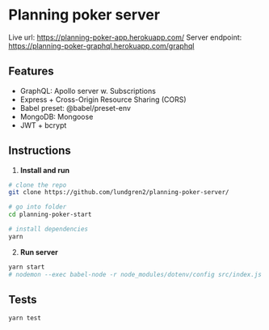 # Planning poker server

Live url: https://planning-poker-app.herokuapp.com/
Server endpoint: https://planning-poker-graphql.herokuapp.com/graphql

## Features

- GraphQL: Apollo server w. Subscriptions
- Express + Cross-Origin Resource Sharing (CORS)
- Babel preset: @babel/preset-env
- MongoDB: Mongoose
- JWT + bcrypt

## Instructions

1. **Install and run**

```sh
# clone the repo
git clone https://github.com/lundgren2/planning-poker-server/

# go into folder
cd planning-poker-start

# install dependencies
yarn
```

2. **Run server**

```sh
yarn start
# nodemon --exec babel-node -r node_modules/dotenv/config src/index.js
```

## Tests

```sh
yarn test
```

